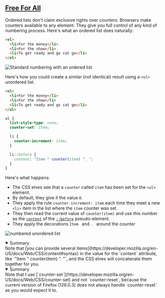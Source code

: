 <!-- Free for All -->
<section
  id="free-for-all"
  aria-labelledby="free-for-all"
  data-item="Free For All"
>
  <h2><a href="#free-for-all">Free For All</a></h2>

Ordered lists don't claim exclusive rights over counters. Browsers make counters available to any element. They give you full control of any kind of numbering process. Here's what an ordered list does naturally:

```html
<ol>
  <li>For the money</li>
  <li>For the show</li>
  <li>To get ready and go cat go</li>
</ol>
```

![Standard numbering with an ordered list](images/ol_go-cat-go.webp)


Here's how you could create a similar (not identical) result using a `<ul>` unordered list.
```html
<ul>
  <li>For the money</li>
  <li>For the show</li>
  <li>To get ready and go cat go</li>
</ul>
```
```css
ul {
  list-style-type: none;
  counter-set: item;

  li {
    counter-increment: item;
  }

  li::before {
    content: "Item " counter(item) ". ";
  }
}
```
Here's what happens:

* The CSS elves see that a `counter` called `item` has been set for the `<ul>` element.
* By default, they give it the value `0`.
* They apply the rule `counter-increment: item` each time they meet a new `<li>` item in the list where the `item` counter was set.
* They then read the current value of `counter(item)` and use this number as the [`content`](https://developer.mozilla.org/en-US/docs/Web/CSS/content) of the [`::before`](https://developer.mozilla.org/en-US/docs/Web/CSS/::before) pseudo-element.
* They apply the decorations `Item ` and `. ` around the counter

![numbered unordered list](images/go-cat-go.webp) 


<details class="note" open>
<summary>Summary</summary>
Note that [you can provide several items](https://developer.mozilla.org/en-US/docs/Web/CSS/content#syntax) in the value for the `content` attribute, like `"Item " counter(item) ". "`, and the CSS elves will concatenate them together for you. 

</details>

<details class="warn" open>
<summary>Summary</summary>
Note that I use [`counter-set`](https://developer.mozilla.org/en-US/docs/Web/CSS/counter-set) and not `counter-reset`, because the current version of Firefox (128.0.3) does not always handle `counter-reset` as you would expect it to.

</details>

</section>